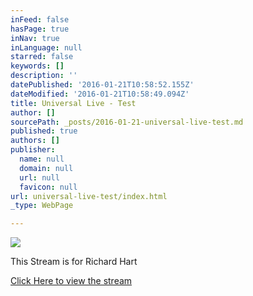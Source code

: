 ```yaml
---
inFeed: false
hasPage: true
inNav: true
inLanguage: null
starred: false
keywords: []
description: ''
datePublished: '2016-01-21T10:58:52.155Z'
dateModified: '2016-01-21T10:58:49.094Z'
title: Universal Live - Test
author: []
sourcePath: _posts/2016-01-21-universal-live-test.md
published: true
authors: []
publisher:
  name: null
  domain: null
  url: null
  favicon: null
url: universal-live-test/index.html
_type: WebPage

---
```

![](https://the-grid-user-content.s3-us-west-2.amazonaws.com/f369e13c-b199-4f6d-b5c4-452043ded6b5.jpg)

This Stream is for Richard Hart

[Click Here to view the stream][0]

[0]: https://iframe.dacast.com/b/57499/c/83141